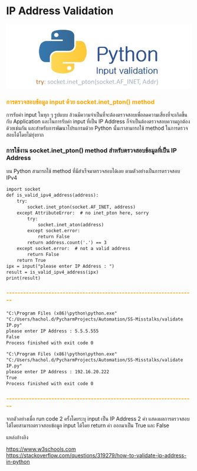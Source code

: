 # IP Address Validation 

![](img/ip0.jpg)


### <span style="color: orange"> การตรวจสอบข้อมูล input ด้วย socket.inet_pton() method   </span>


การรับค่า input ในทุก ๆ รูปแบบ ล้วนมีความจำเป็นที่จะต้องตรวจสอบเพื่อลดความเสี่ยงที่จะเกิดขึ้นกับ
Application และในการรับค่า input ที่เป็น IP Address ก็จำเป็นต้องตรวจสอบความถูกต้องด้วยเช่นกัน 
และสำหรับการพัฒนาโปรแกรมด้วย Python นั้นเราสามารถใช้ method ในการตรวจสอบได้โดยไม่ยุ่งยาก   

### การใช้งาน socket.inet_pton() method สำหรับตรวจสอบข้อมูลที่เป็น IP Address

บน Python สามารถใช้ method ที่มีสำเร็จมาตรวจสอบได้เลย
ตามตัวอย่างเป็นการตรวจสอบ IPv4 

```
import socket
def is_valid_ipv4_address(address):
    try:
        socket.inet_pton(socket.AF_INET, address)
    except AttributeError:  # no inet_pton here, sorry
        try:
            socket.inet_aton(address)
        except socket.error:
            return False
        return address.count('.') == 3
    except socket.error:  # not a valid address
        return False
    return True
ipx = input("please enter IP Address : ")
result = is_valid_ipv4_address(ipx)
print(result)
```
### <span style="color: orange">  -------------------------------------------------------------------   </span>

```
"C:\Program Files (x86)\python\python.exe" "C:/Users/hachol.d/PycharmProjects/Automation/SS-Misstalks/validate IP.py"
please enter IP Address : 5.5.5.555
False
Process finished with exit code 0

```

```
"C:\Program Files (x86)\python\python.exe" "C:/Users/hachol.d/PycharmProjects/Automation/SS-Misstalks/validate IP.py"
please enter IP Address : 192.16.20.222
True
Process finished with exit code 0

```
### <span style="color: orange">  -------------------------------------------------------------------   </span>

จากตัวอย่างเมื่อ run code 2 ครั้งโดยระบุ input เป็น IP Address 2 ค่า แสดงผลการตรวจสอบได้โดยสามารถตรวจสอบข้อมูล input ได้โดย return ค่า ออกมาเป็น True และ False

แหล่งอ้างอิง

https://www.w3schools.com
https://stackoverflow.com/questions/319279/how-to-validate-ip-address-in-python





                                                                     







